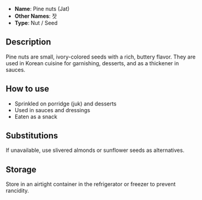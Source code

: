 - **Name**: Pine nuts (Jat)
- **Other Names**: 잣
- **Type**: Nut / Seed

## Description

Pine nuts are small, ivory-colored seeds with a rich, buttery flavor. They are used in Korean cuisine for garnishing, desserts, and as a thickener in sauces.

## How to use

- Sprinkled on porridge (juk) and desserts
- Used in sauces and dressings
- Eaten as a snack

## Substitutions

If unavailable, use slivered almonds or sunflower seeds as alternatives.

## Storage

Store in an airtight container in the refrigerator or freezer to prevent rancidity. 